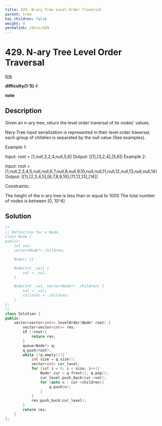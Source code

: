 ```yaml
---
title: 429. N-ary Tree Level Order Traversal
parent: tree
has_children: false
weight: 4
permalink: /docs/429
---
```

# 429. N-ary Tree Level Order Traversal
[link](https://leetcode.com/problems/n-ary-tree-level-order-traversal/)

**difficulty(1-5)**
4

**note**

## Description
Given an n-ary tree, return the level order traversal of its nodes' values.

Nary-Tree input serialization is represented in their level order traversal, each group of children is separated by the null value (See examples).

 

Example 1:



Input: root = [1,null,3,2,4,null,5,6]
Output: [[1],[3,2,4],[5,6]]
Example 2:



Input: root = [1,null,2,3,4,5,null,null,6,7,null,8,null,9,10,null,null,11,null,12,null,13,null,null,14]
Output: [[1],[2,3,4,5],[6,7,8,9,10],[11,12,13],[14]]
 

Constraints:

The height of the n-ary tree is less than or equal to 1000
The total number of nodes is between [0, 10^4]

## Solution
```c++
/*
// Definition for a Node.
class Node {
public:
    int val;
    vector<Node*> children;

    Node() {}

    Node(int _val) {
        val = _val;
    }

    Node(int _val, vector<Node*> _children) {
        val = _val;
        children = _children;
    }
};
*/
class Solution {
public:
    vector<vector<int>> levelOrder(Node* root) {
        vector<vector<int>> res;
        if (!root){
            return res;
        }
        queue<Node*> q;
        q.push(root);
        while (!q.empty()){
            int size = q.size();
            vector<int> cur_level;
            for (int i = 0; i < size; i++){
                Node* cur = q.front(); q.pop();
                cur_level.push_back(cur->val);
                for (auto n : cur->children){
                    q.push(n);
                }
            }
            res.push_back(cur_level);
        }
        return res;
    }
};
```